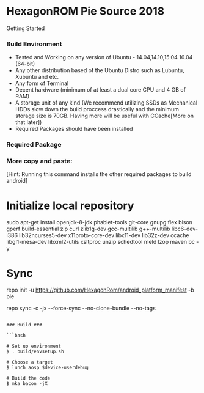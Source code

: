HexagonROM Pie Source 2018
===================


Getting Started

### Build Environment

- Tested and Working on any version of Ubuntu - 14.04,14.10,15.04 16.04 (64-bit)
- Any other distribution based of the Ubuntu Distro such as Lubuntu, Xubuntu and etc.
- Any form of Terminal
- Decent hardware (minimum of at least a dual core CPU and 4 GB of RAM)
- A storage unit of any kind (We recommend utilizing SSDs as Mechanical HDDs slow down the build proccess drastically and the minimum storage size is 70GB. Having more will be useful with CCache[More on that later])
- Required Packages should have been installed

### Required Package
### More copy and paste:
[Hint: Running this command installs the other required packages to build android]

# Initialize local repository

sudo apt-get install openjdk-8-jdk phablet-tools git-core gnupg flex bison gperf build-essential zip curl zlib1g-dev gcc-multilib g++-multilib libc6-dev-i386 lib32ncurses5-dev x11proto-core-dev libx11-dev lib32z-dev ccache libgl1-mesa-dev libxml2-utils xsltproc unzip schedtool meld lzop maven bc -y

# Sync
repo init -u https://github.com/HexagonRom/android_platform_manifest -b pie

repo sync -c -jx --force-sync --no-clone-bundle --no-tags

```

### Build ###

```bash

# Set up environment
$ . build/envsetup.sh

# Choose a target
$ lunch aosp_$device-userdebug

# Build the code
$ mka bacon -jX
```



